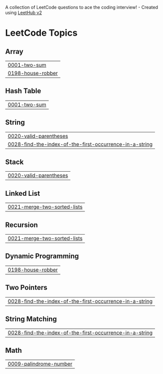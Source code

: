 A collection of LeetCode questions to ace the coding interview! - Created using [LeetHub v2](https://github.com/arunbhardwaj/LeetHub-2.0)
<!---LeetCode Topics Start-->
# LeetCode Topics
## Array
|  |
| ------- |
| [0001-two-sum](https://github.com/Rajkanwars15/LC/tree/master/0001-two-sum) |
| [0198-house-robber](https://github.com/Rajkanwars15/LC/tree/master/0198-house-robber) |
## Hash Table
|  |
| ------- |
| [0001-two-sum](https://github.com/Rajkanwars15/LC/tree/master/0001-two-sum) |
## String
|  |
| ------- |
| [0020-valid-parentheses](https://github.com/Rajkanwars15/LC/tree/master/0020-valid-parentheses) |
| [0028-find-the-index-of-the-first-occurrence-in-a-string](https://github.com/Rajkanwars15/LC/tree/master/0028-find-the-index-of-the-first-occurrence-in-a-string) |
## Stack
|  |
| ------- |
| [0020-valid-parentheses](https://github.com/Rajkanwars15/LC/tree/master/0020-valid-parentheses) |
## Linked List
|  |
| ------- |
| [0021-merge-two-sorted-lists](https://github.com/Rajkanwars15/LC/tree/master/0021-merge-two-sorted-lists) |
## Recursion
|  |
| ------- |
| [0021-merge-two-sorted-lists](https://github.com/Rajkanwars15/LC/tree/master/0021-merge-two-sorted-lists) |
## Dynamic Programming
|  |
| ------- |
| [0198-house-robber](https://github.com/Rajkanwars15/LC/tree/master/0198-house-robber) |
## Two Pointers
|  |
| ------- |
| [0028-find-the-index-of-the-first-occurrence-in-a-string](https://github.com/Rajkanwars15/LC/tree/master/0028-find-the-index-of-the-first-occurrence-in-a-string) |
## String Matching
|  |
| ------- |
| [0028-find-the-index-of-the-first-occurrence-in-a-string](https://github.com/Rajkanwars15/LC/tree/master/0028-find-the-index-of-the-first-occurrence-in-a-string) |
## Math
|  |
| ------- |
| [0009-palindrome-number](https://github.com/Rajkanwars15/LC/tree/master/0009-palindrome-number) |
<!---LeetCode Topics End-->